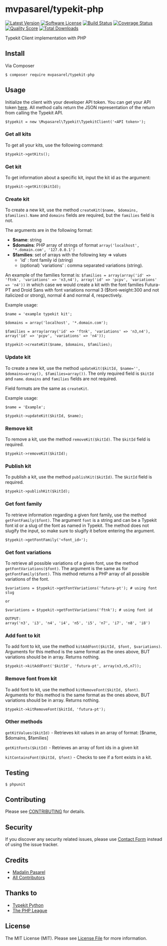 # mvpasarel/typekit-php
[![Latest Version](https://img.shields.io/github/release/mvpasarel/typekit-php.svg?style=flat-square)](https://github.com/mvpasarel/typekit-php/releases)
[![Software License](https://img.shields.io/badge/license-MIT-brightgreen.svg?style=flat-square)](LICENSE.md)
[![Build Status](https://img.shields.io/travis/mvpasarel/typekit-php/master.svg?style=flat-square)](https://travis-ci.org/mvpasarel/typekit-php)
[![Coverage Status](https://img.shields.io/scrutinizer/coverage/g/mvpasarel/typekit-php.svg?style=flat-square)](https://scrutinizer-ci.com/g/mvpasarel/typekit-php/code-structure)
[![Quality Score](https://img.shields.io/scrutinizer/g/mvpasarel/typekit-php.svg?style=flat-square)](https://scrutinizer-ci.com/g/mvpasarel/typekit-php)
[![Total Downloads](https://img.shields.io/packagist/dt/mvpasarel/typekit-php.svg?style=flat-square)](https://packagist.org/packages/mvpasarel/typekit-php)

Typekit Client implementation with PHP

## Install

Via Composer

```
$ composer require mvpasarel/typekit-php
```

## Usage


Initialize the client with your developer API token. You can get your API token [here](https://typekit.com/account/tokens). All method calls return the JSON representation of the return from calling the Typekit API.


```
$typekit = new \Mvpasarel\Typekit\TypekitClient('<API token>');
```

### Get all kits

To get all your kits, use the following command:

```
$typekit->getKits();
```

### Get kit

To get information about a specific kit, input the kit id as the argument:

```
$typekit->getKit($kitId);
```

### Create kit

To create a new kit, use the method `createKit($name, $domains, $families)`. `Name` and `domains` 
fields are required, but the `families` field is not.

The arguments are in the following format:

- **$name**: string
- **$domains**: PHP array of strings of format `array('localhost', '*.domain.com', '127.0.0.1')`
- **$families**: set of arrays with the following key => values
    - 'id' : font family id (string)
    - (optional) 'variations' : comma separated variations (string).

An example of the families format is: `$families = array(array('id' => 'ftnk', 'variations' => 'n3,n4'), array('id' => 'pcpv', 'variations' => 'n4'))` in which case we would create a kit with the font families Futura-PT and Droid Sans with font variations normal 3 ($font-weight:300 and not italicized or strong), normal 4 and normal 4, respectively.

Example usage:

    $name = 'example typekit kit';

    $domains = array('localhost', '*.domain.com');

    $families = array(array('id' => 'ftnk', 'variations' => 'n3,n4'), array('id' => 'pcpv', 'variations' => 'n4'));

    $typekit->createKit($name, $domains, $families);

### Update kit

To create a new kit, use the method `updateKit($kitId, $name='', $domains=array(), $families=array())`. 
The only required field is `$kitId` and `name`. `domains` and `families` fields are not required.

Field formats are the same as `createKit`.

Example usage:

    $name = 'Example';
    
    $typekit->updateKit($kitId, $name);

### Remove kit

To remove a kit, use the method `removeKit($kitId)`. The `$kitId` field is required.

```
$typekit->removeKit($kitId);
```

### Publish kit

To publish a kit, use the method `publishKit($kitId)`. The `$kitId` field is required.
```
$typekit->publishKit($kitId);
```

### Get font family

To retrieve information regarding a given font family, use the method `getFontFamily($font)`. The argument `font` is 
a string and can be a Typekit font id or a slug of the font as named in Typekit. The method does not slugify the input, so make sure to slugify it before entering the argument.

```
$typekit->getFontFamily('<font_id>');
```

### Get font variations

To retrieve all possible variations of a given font, use the method `getFontVariations($font)`. The argument is the 
same as for `getFontFamily($font)`. This method returns a PHP array of all possible variations of the font.

    $variations = $typekit->getFontVariations('futura-pt'); # using font slug
    
    or
    
    $variations = $typekit->getFontVariations('ftnk'); # using font id
    
    OUTPUT:
    array('n3', 'i3', 'n4', 'i4', 'n5', 'i5', 'n7', 'i7', 'n8', 'i8')

### Add font to kit

To add font to kit, use the method `kitAddFont($kitId, $font, $variations)`. Arguments for this method is the 
same format as the ones above, BUT variations should be in array. Returns nothing.

```
$typekit->kitAddFont('$kitId', 'futura-pt', array(n3,n5,n7));
```

### Remove font from kit

To add font to kit, use the method `kitRemoveFont($kitId, $font)`. Arguments for this method is the same format as 
the ones above, BUT variations should be in array. Returns nothing.

```
$typekit->kitRemoveFont($kitId, 'futura-pt');
```

### Other methods

`getKitValues($kitId)` - Retrieves kit values in an array of format: [$name, $domains, $families]

`getKitFonts($kitId)` - Retrieves an array of font ids in a given kit

`kitContainsFont($kitId, $font)` - Checks to see if a font exists in a kit.

## Testing

```
$ phpunit
```

## Contributing

Please see [CONTRIBUTING](CONTRIBUTING.md) for details.

## Security

If you discover any security related issues, please use [Contact Form](http://mvpasarel.com/contact) instead of using 
the issue tracker.

## Credits

- [Madalin Pasarel](https://github.com/mvpasarel)
- [All Contributors](../../contributors)

## Thanks to

- [Typekit Python](https://github.com/suchanlee/typekit-python)
- [The PHP League](https://github.com/thephpleague/skeleton)


## License

The MIT License (MIT). Please see [License File](LICENSE.md) for more information.
